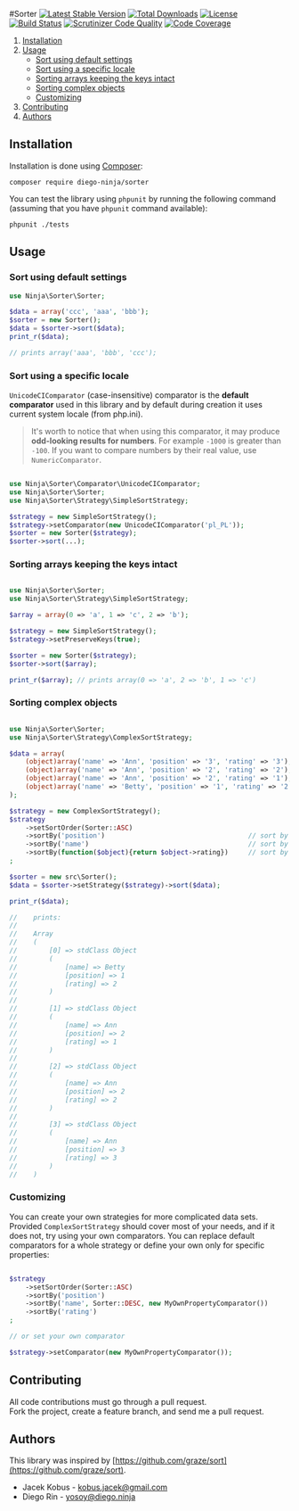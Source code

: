 #Sorter
[![Latest Stable Version](https://poser.pugx.org/phpextra/sorter/v/stable.svg)](https://packagist.org/packages/diego-ninja/sorter)
[![Total Downloads](https://poser.pugx.org/phpextra/sorter/downloads.svg)](https://packagist.org/packages/diego-ninja/sorter)
[![License](https://poser.pugx.org/phpextra/sorter/license.svg)](https://packagist.org/packages/diego-ninja/sorter)
[![Build Status](http://img.shields.io/travis/diego-ninja/sorter.svg)](https://travis-ci.org/diego-ninja/sorter)
[![Scrutinizer Code Quality](https://scrutinizer-ci.com/g/diego-ninja/sorter/badges/quality-score.png?b=master)](https://scrutinizer-ci.com/g/diego-ninja/sorter/?branch=master)
[![Code Coverage](https://scrutinizer-ci.com/g/diego-ninja/sorter/badges/coverage.png?b=master)](https://scrutinizer-ci.com/g/diego-ninja/sorter/?branch=master)

1. [Installation](#installation)
2. [Usage](#usage)
    - [Sort using default settings](#sort-using-default-settings)
    - [Sort using a specific locale](#sort-using-a-specific-locale)
    - [Sorting arrays keeping the keys intact](#sorting-arrays-keeping-the-keys-intact)
    - [Sorting complex objects](#sorting-complex-objects)
    - [Customizing](#customizing)
3. [Contributing](#contributing)
4. [Authors](#authors)

## Installation

Installation is done using [Composer](https://getcomposer.org/):

    composer require diego-ninja/sorter

You can test the library using `phpunit` by running the following command (assuming that you have `phpunit` command available):

    phpunit ./tests


## Usage

### Sort using default settings

```php
use Ninja\Sorter\Sorter;

$data = array('ccc', 'aaa', 'bbb');
$sorter = new Sorter();
$data = $sorter->sort($data);
print_r($data); 

// prints array('aaa', 'bbb', 'ccc');
```
### Sort using a specific locale

`UnicodeCIComparator` (case-insensitive) comparator is the **default comparator** used in this library and by default during creation it uses current system locale (from php.ini).

> It's worth to notice that when using this comparator, it may produce **odd-looking results for numbers**. For example `-1000` is greater than `-100`.
> If you want to compare numbers by their real value, use `NumericComparator`.

```php

use Ninja\Sorter\Comparator\UnicodeCIComparator;
use Ninja\Sorter\Sorter;
use Ninja\Sorter\Strategy\SimpleSortStrategy;

$strategy = new SimpleSortStrategy();
$strategy->setComparator(new UnicodeCIComparator('pl_PL'));
$sorter = new Sorter($strategy);
$sorter->sort(...);

```

### Sorting arrays keeping the keys intact

```php

use Ninja\Sorter\Sorter;
use Ninja\Sorter\Strategy\SimpleSortStrategy;

$array = array(0 => 'a', 1 => 'c', 2 => 'b');

$strategy = new SimpleSortStrategy();
$strategy->setPreserveKeys(true);

$sorter = new Sorter($strategy);
$sorter->sort($array);

print_r($array); // prints array(0 => 'a', 2 => 'b', 1 => 'c')
```

### Sorting complex objects

```php

use Ninja\Sorter\Sorter;
use Ninja\Sorter\Strategy\ComplexSortStrategy;

$data = array(
    (object)array('name' => 'Ann', 'position' => '3', 'rating' => '3'),
    (object)array('name' => 'Ann', 'position' => '2', 'rating' => '2'),
    (object)array('name' => 'Ann', 'position' => '2', 'rating' => '1'),
    (object)array('name' => 'Betty', 'position' => '1', 'rating' => '2'),
);

$strategy = new ComplexSortStrategy();
$strategy
    ->setSortOrder(Sorter::ASC)
    ->sortBy('position')                                    // sort by position
    ->sortBy('name')                                        // sort by name if position is equal
    ->sortBy(function($object){return $object->rating})     // sort by rating if name is equal
;

$sorter = new src\Sorter();
$data = $sorter->setStrategy($strategy)->sort($data);

print_r($data);

//    prints:
//
//    Array
//    (
//        [0] => stdClass Object
//        (
//            [name] => Betty
//            [position] => 1
//            [rating] => 2
//        )
//
//        [1] => stdClass Object
//        (
//            [name] => Ann
//            [position] => 2
//            [rating] => 1
//        )
//
//        [2] => stdClass Object
//        (
//            [name] => Ann
//            [position] => 2
//            [rating] => 2
//        )
//
//        [3] => stdClass Object
//        (
//            [name] => Ann
//            [position] => 3
//            [rating] => 3
//        )
//    )

```

### Customizing

You can create your own strategies for more complicated data sets.
Provided `ComplexSortStrategy` should cover most of your needs, and if it does not, try using your own comparators.
You can replace default comparators for a whole strategy or define your own only for specific properties:

```php

$strategy
    ->setSortOrder(Sorter::ASC)
    ->sortBy('position')
    ->sortBy('name', Sorter::DESC, new MyOwnPropertyComparator())
    ->sortBy('rating')
;

// or set your own comparator

$strategy->setComparator(new MyOwnPropertyComparator());

```
## Contributing

All code contributions must go through a pull request.  
Fork the project, create a feature branch, and send me a pull request.

## Authors

This library was inspired by [https://github.com/graze/sort](https://github.com/graze/sort).

- Jacek Kobus - <kobus.jacek@gmail.com>
- Diego Rin - <yosoy@diego.ninja>

